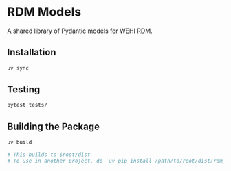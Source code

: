 # RDM Models

A shared library of Pydantic models for WEHI RDM.

## Installation

```bash
uv sync
```

## Testing

```bash
pytest tests/
```

## Building the Package

```bash
uv build

# This builds to $root/dist
# To use in another project, do `uv pip install /path/to/root/dist/rdm_models-X.Y.Z-py3-none-any.whl`
```
